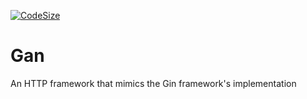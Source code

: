 [![CodeSize](https://img.shields.io/github/languages/code-size/Pual97/Gan)](https://github.com/Pual97/Gan)

# Gan
An HTTP framework that mimics the Gin framework's implementation
